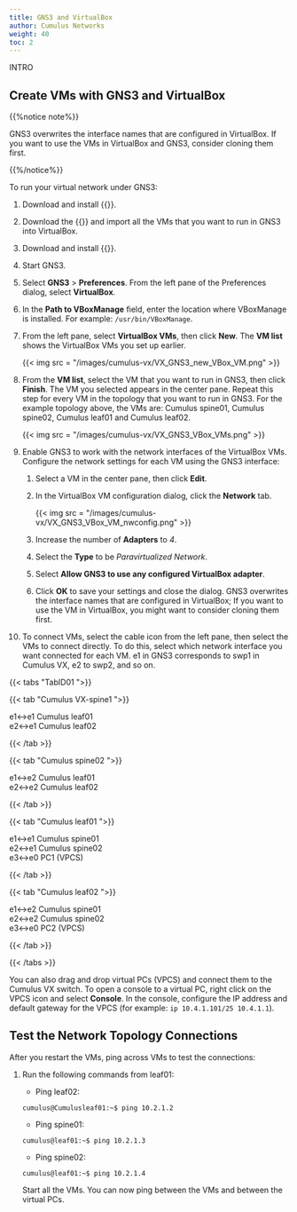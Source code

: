 ```yaml
---
title: GNS3 and VirtualBox
author: Cumulus Networks
weight: 40
toc: 2
---
```


INTRO

## Create VMs with GNS3 and VirtualBox

{{%notice note%}}

GNS3 overwrites the interface names that are configured in VirtualBox. If you want to use the VMs in VirtualBox and GNS3, consider cloning them first.

{{%/notice%}}

To run your virtual network under GNS3:

1. Download and install {{<exlink url="https://www.virtualbox.org" text="VirtualBox">}}.
2. Download the {{<exlink url="https://cumulusnetworks.com/cumulus-vx/download/" text="VirtualBox OVA image">}} and import all the VMs that you want to run in GNS3 into VirtualBox.
3. Download and install {{<exlink url="https://www.gns3.com/software" text="GNS3">}}.
4. Start GNS3.
5. Select **GNS3** \> **Preferences**. From the left pane of the Preferences dialog, select **VirtualBox**.
6. In the **Path to VBoxManage** field, enter the location where VBoxManage is installed. For example: `/usr/bin/VBoxManage`.
7. From the left pane, select **VirtualBox VMs**, then click **New**. The **VM list** shows the VirtualBox VMs you set up earlier.

    {{< img src = "/images/cumulus-vx/VX_GNS3_new_VBox_VM.png" >}}

8. From the **VM list**, select the VM that you want to run in GNS3, then click **Finish**. The VM you selected appears in the center pane. Repeat this step for every VM in the topology that you want to run in GNS3. For the example topology above, the VMs are: Cumulus spine01, Cumulus spine02, Cumulus leaf01 and Cumulus leaf02.

    {{< img src = "/images/cumulus-vx/VX_GNS3_VBox_VMs.png" >}}

9. Enable GNS3 to work with the network interfaces of the VirtualBox VMs. Configure the network settings for each VM using the GNS3 interface:

   1. Select a VM in the center pane, then click **Edit**.

   2. In the VirtualBox VM configuration dialog, click the **Network** tab.

      {{< img src = "/images/cumulus-vx/VX_GNS3_VBox_VM_nwconfig.png" >}}

   3. Increase the number of **Adapters** to *4*.
   4. Select the **Type** to be *Paravirtualized Network*.
   5. Select **Allow GNS3 to use any configured VirtualBox adapter**.
   6. Click **OK** to save your settings and close the dialog. GNS3 overwrites the interface names that are configured in VirtualBox; If you want to use the VM in VirtualBox, you might want to consider cloning them first.

10. To connect VMs, select the cable icon from the left pane, then select the VMs to connect directly. To do this, select which network interface you want connected for each VM. e1 in GNS3 corresponds to swp1 in Cumulus VX, e2 to swp2, and so on.

   {{< tabs "TabID01 ">}}

{{< tab "Cumulus VX-spine1 ">}}

e1<->e1 Cumulus leaf01  
e2<->e1 Cumulus leaf02

{{< /tab >}}

{{< tab "Cumulus spine02 ">}}

e1<->e2 Cumulus leaf01  
e2<->e2 Cumulus leaf02

{{< /tab >}}

{{< tab "Cumulus leaf01 ">}}

e1<->e1 Cumulus spine01  
e2<->e1 Cumulus spine02  
e3<->e0 PC1 (VPCS)

{{< /tab >}}

{{< tab "Cumulus leaf02 ">}}

e1<->e2 Cumulus spine01  
e2<->e2 Cumulus spine02  
e3<->e0 PC2 (VPCS)

{{< /tab >}}

{{< /tabs >}}

   You can also drag and drop virtual PCs (VPCS) and connect them to the Cumulus VX switch. To open a console to a virtual PC, right click on the VPCS icon and select **Console**. In the console, configure the IP address and default gateway for the VPCS (for example: `ip 10.4.1.101/25 10.4.1.1`).

## Test the Network Topology Connections

After you restart the VMs, ping across VMs to test the connections:

1. Run the following commands from leaf01:

   - Ping leaf02:

   ```
   cumulus@Cumulusleaf01:~$ ping 10.2.1.2
   ```

   - Ping spine01:

   ```
   cumulus@leaf01:~$ ping 10.2.1.3
   ```

   - Ping spine02:

   ```
   cumulus@leaf01:~$ ping 10.2.1.4
   ```

   Start all the VMs. You can now ping between the VMs and between the virtual PCs.
